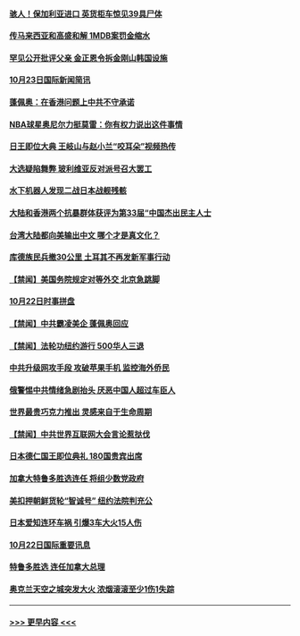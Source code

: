 #### [骇人！保加利亚进口 英货柜车惊见39具尸体](../pages/prog202/a102691882.md?t=10231133) 
#### [传马来西亚和高盛和解 1MDB案罚金缩水](../pages/prog202/a102691875.md?t=10231133) 
#### [罕见公开批评父亲 金正恩令拆金刚山韩国设施](../pages/prog202/a102691765.md?t=10231133) 
#### [10月23日国际新闻简讯](../pages/prog202/a102691801.md?t=10231133) 
#### [蓬佩奥：在香港问题上中共不守承诺](../pages/prog202/a102691772.md?t=10231133) 
#### [NBA球星奥尼尔力挺莫雷：你有权力说出这件事情](../pages/prog202/a102691766.md?t=10231133) 
#### [日王即位大典 王岐山与赵小兰“咬耳朵”视频热传](../pages/prog202/a102691760.md?t=10231133) 
#### [大选疑陷舞弊 玻利维亚反对派号召大罢工](../pages/prog202/a102691732.md?t=10231133) 
#### [水下机器人发现二战日本战舰残骸](../pages/prog202/a102691744.md?t=10231133) 
#### [大陆和香港两个抗暴群体获评为第33届“中国杰出民主人士](../pages/prog202/a102691730.md?t=10231133) 
#### [台湾大陆都向美输出中文 哪个才是真文化？](../pages/prog202/a102691708.md?t=10231133) 
#### [库德族民兵撤30公里 土耳其不再发新军事行动](../pages/prog202/a102691657.md?t=10231133) 
#### [【禁闻】美国务院规定对等外交 北京急跳脚](../pages/prog202/a102691546.md?t=10231133) 
#### [10月22日时事拼盘](../pages/prog202/a102691511.md?t=10231133) 
#### [【禁闻】中共霸凌美企 蓬佩奥回应](../pages/prog202/a102691478.md?t=10231133) 
#### [【禁闻】法轮功纽约游行 500华人三退](../pages/prog202/a102691475.md?t=10231133) 
#### [中共升级网攻手段 攻破苹果手机 监控海外侨民](../pages/prog202/a102691472.md?t=10231133) 
#### [俄警惕中共情绪急剧抬头 厌恶中国人超过车臣人](../pages/prog202/a102691333.md?t=10231133) 
#### [世界最贵巧克力推出 灵感来自于生命周期](../pages/prog202/a102691444.md?t=10231133) 
#### [【禁闻】中共世界互联网大会言论惹挞伐](../pages/prog202/a102691400.md?t=10231133) 
#### [日本德仁国王即位典礼 180国贵宾出席](../pages/prog202/a102691303.md?t=10231133) 
#### [加拿大特鲁多胜选连任 将组少数党政府](../pages/prog202/a102691291.md?t=10231133) 
#### [美扣押朝鲜货轮“智诚号” 纽约法院判充公](../pages/prog202/a102691095.md?t=10231133) 
#### [日本爱知连环车祸 引爆3车大火15人伤](../pages/prog202/a102691050.md?t=10231133) 
#### [10月22日国际重要讯息](../pages/prog202/a102691051.md?t=10231133) 
#### [特鲁多胜选 连任加拿大总理](../pages/prog202/a102691043.md?t=10231133) 
#### [奥克兰天空之城突发大火 浓烟滚滚至少1伤1失踪](../pages/prog202/a102691003.md?t=10231133) 

----
#### [ >>> 更早内容 <<< ](../indexes/prog202-earlier.md)
